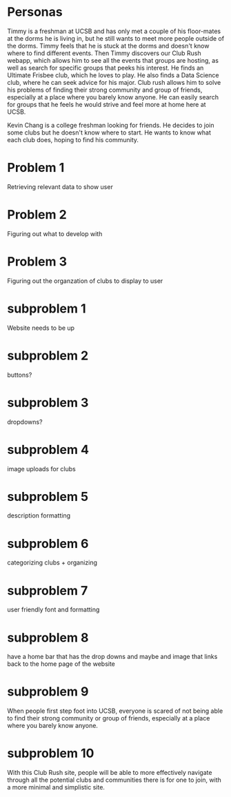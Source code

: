 # Personas
Timmy is a freshman at UCSB and has only met a couple of his floor-mates at the dorms he is living in, but he still wants to meet more people outside of the dorms. Timmy feels that he is stuck at the dorms and doesn't know where to find different events. Then Timmy discovers our Club Rush webapp, which allows him to see all the events that groups are hosting, as well as search for specific groups that peeks his interest. He finds an Ultimate Frisbee club, which he loves to play. He also finds a Data Science club, where he can seek advice for his major. Club rush allows him to solve his problems of finding their strong community and group of friends, especially at a place where you barely know anyone. He can easily search for groups that he feels he would strive and feel more at home here at UCSB.

Kevin Chang is a college freshman looking for friends. He decides to join some clubs but he doesn't know where to start. He wants to know what each club does, hoping to find his community.


# Problem 1
Retrieving relevant data to show user

# Problem 2
Figuring out what to develop with 


# Problem 3
Figuring out the organzation of clubs to display to user

# subproblem 1
Website needs to be up 
# subproblem 2 
buttons?
# subproblem 3
dropdowns?
# subproblem 4
image uploads for clubs
# subproblem 5
description formatting
# subproblem 6
categorizing clubs + organizing
# subproblem 7
user friendly font and formatting
# subproblem 8 
have a home bar that has the drop downs and maybe and image that links back to the home page of the website
# subproblem 9
When people first step foot into UCSB, everyone is scared of not being able to find their strong community or group of friends, especially at a place where you barely know anyone.
# subproblem 10
With this Club Rush site, people will be able to more effectively navigate through all the potential clubs and communities there is for one to join, with a more minimal and simplistic site.
